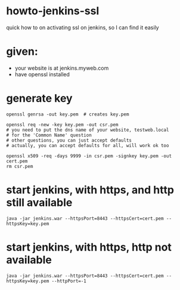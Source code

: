 # howto-jenkins-ssl
quick how to on activating ssl on jenkins, so I can find it easily

# given:

- your website is at jenkins.myweb.com
- have openssl installed

# generate key

```
openssl genrsa -out key.pem  # creates key.pem

openssl req -new -key key.pem -out csr.pem
# you need to put the dns name of your website, testweb.local
# for the 'Common Name' question
# other questions, you can just accept defaults
# actually, you can accept defaults for all, will work ok too

openssl x509 -req -days 9999 -in csr.pem -signkey key.pem -out cert.pem
rm csr.pem
```

# start jenkins, with https, and http still available

```
java -jar jenkins.war --httpsPort=8443 --httpsCert=cert.pem --httpsKey=key.pem
```

# start jenkins, with https, http not available

```
java -jar jenkins.war --httpsPort=8443 --httpsCert=cert.pem --httpsKey=key.pem --httpPort=-1
```
